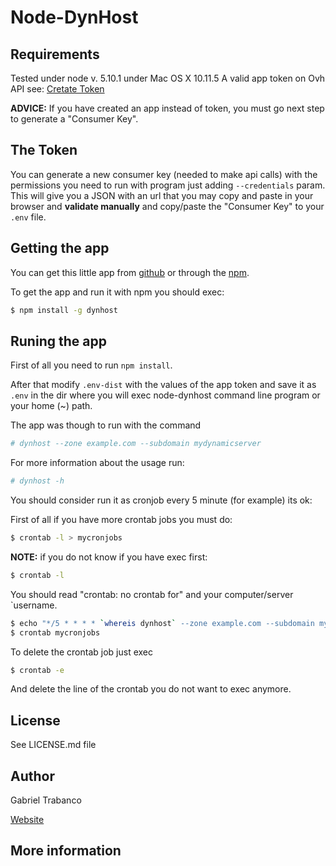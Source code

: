 # Node-DynHost

## Requirements

Tested under node v. 5.10.1 under Mac OS X 10.11.5
A valid app token on Ovh API see: [Cretate Token](https://api.ovh.com/createToken/)

**ADVICE:** If you have created an app instead of token, you must go next step to generate a "Consumer Key".

## The Token

You can generate a new consumer key (needed to make api calls) with the permissions you need to run with program just adding `--credentials` param.
This will give you a JSON with an url that you may copy and paste in your browser and **validate manually** and copy/paste the "Consumer Key" to your `.env` file.

## Getting the app

You can get this little app from [github](http://github.com/gtrabanco/node-dynhost) or through the [npm](https://www.npmjs.com/package/node-dynhost). 
 
To get the app and run it with npm you should exec:

```bash
$ npm install -g dynhost
```

## Runing the app

First of all you need to run `npm install`.

After that modify `.env-dist` with the values of the app token and save it as `.env` in the dir where you will exec node-dynhost command line program or your home (~) path.

The app was though to run with the command
```bash
# dynhost --zone example.com --subdomain mydynamicserver
```

For more information about the usage run:
```bash
# dynhost -h
```

You should consider run it as cronjob every 5 minute (for example) its ok:

First of all if you have more crontab jobs you must do:
```bash
$ crontab -l > mycronjobs
```

**NOTE:** if you do not know if you have exec first:
```bash
$ crontab -l
```

You should read "crontab: no crontab for" and your computer/server `username.

```bash
$ echo "*/5 * * * * `whereis dynhost` --zone example.com --subdomain mydynamicserver > /dev/null" >> mycronjobs
$ crontab mycronjobs
```

To delete the crontab job just exec
```bash
$ crontab -e
```
And delete the line of the crontab you do not want to exec anymore.

## License

See LICENSE.md file

## Author

Gabriel Trabanco

[Website](https://gabi.uno)

## More information
